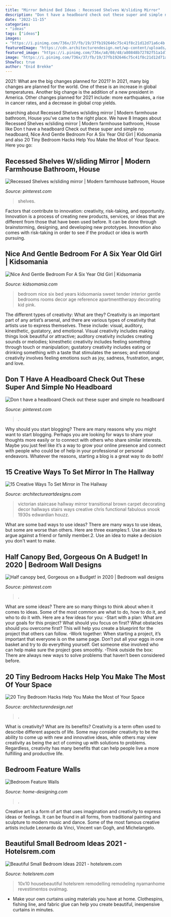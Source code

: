 ```yaml
---
title: "Mirror Behind Bed Ideas : Recessed Shelves W/sliding Mirror"
description: "Don t have a headboard check out these super and simple no headboard"
date: "2022-11-15"
categories:
- "ideas"
tags: ["ideas"]
images:
- "https://i.pinimg.com/736x/37/fb/19/37fb192646c75c41f8c21d12d71a6c4b.jpg"
featuredImage: "https://cdn.architecturendesign.net/wp-content/uploads/2014/09/brilliant-ideas-for-tiny-bedroom-7.jpg"
featured_image: "https://i.pinimg.com/736x/a8/08/48/a80848b72782f51a1d702a13e2cb25e4.jpg"
image: "https://i.pinimg.com/736x/37/fb/19/37fb192646c75c41f8c21d12d71a6c4b.jpg"
ShowToc: true
author: "Enid Brekke"
---
```



2021: What are the big changes planned for 2021?
In 2021, many big changes are planned for the world. One of these is an increase in global temperatures. Another big change is the addition of a new president in America. Other changes planned for 2021 include: more earthquakes, a rise in cancer rates, and a decrease in global crop yields.

	

		
searching about Recessed Shelves w/sliding mirror | Modern farmhouse bathroom, House you've came to the right place. We have 8 Images about Recessed Shelves w/sliding mirror | Modern farmhouse bathroom, House like Don t have a headboard Check out these super and simple no headboard, Nice And Gentle Bedroom For A Six Year Old Girl | Kidsomania and also 20 Tiny Bedroom Hacks Help You Make the Most of Your Space. Here you go:
		
    
## Recessed Shelves W/sliding Mirror | Modern Farmhouse Bathroom, House

<img loading=lazy src="https://i.pinimg.com/736x/a8/08/48/a80848b72782f51a1d702a13e2cb25e4.jpg" onerror="this.onerror=null;this.src='https://tse1.mm.bing.net/th?id=OIP.67-iQiPVpzbi_eMQkhP2AwHaNK&amp;pid=15.1';" alt="Recessed Shelves w/sliding mirror | Modern farmhouse bathroom, House">

_Source: pinterest.com_

>shelves. 

	

Factors that contribute to innovation: creativity, risk-taking, and opportunity.
Innovation is a process of creating new products, services, or ideas that are different from those that have been used before. It can be done through brainstorming, designing, and developing new prototypes. Innovation also comes with risk-taking in order to see if the product or idea is worth pursuing.

    
## Nice And Gentle Bedroom For A Six Year Old Girl | Kidsomania

<img loading=lazy src="http://www.kidsomania.com/photos/Nice-And-Gentle-Bedroom-For-Six-Year-Old-Girl-5-524x786.jpg" onerror="this.onerror=null;this.src='https://tse4.mm.bing.net/th?id=OIP.s4pZmD4VEPoWXpRxQHKTFgHaLH&amp;pid=15.1';" alt="Nice And Gentle Bedroom For A Six Year Old Girl | Kidsomania">

_Source: kidsomania.com_

>bedroom nice six bed years kidsomania sweet tender interior gentle bedrooms rooms decor age reference apartmenttherapy decorating kid pink. 

	

The different types of creativity: What are they?
Creativity is an important part of any artist’s arsenal, and there are various types of creativity that artists use to express themselves. These include: visual, auditory, kinesthetic, gustatory, and emotional. Visual creativity includes making things look beautiful or attractive; auditory creativity includes creating sounds or melodies; kinesthetic creativity includes feeling something through touch or manipulation; gustatory creativity includes eating or drinking something with a taste that stimulates the senses; and emotional creativity involves feeling emotions such as joy, sadness, frustration, anger, and love.

    
## Don T Have A Headboard Check Out These Super And Simple No Headboard

<img loading=lazy src="https://i.pinimg.com/736x/37/fb/19/37fb192646c75c41f8c21d12d71a6c4b.jpg" onerror="this.onerror=null;this.src='https://tse3.mm.bing.net/th?id=OIP.UWVJz74g4E2DX50Dk21flQHaJ-&amp;pid=15.1';" alt="Don t have a headboard Check out these super and simple no headboard">

_Source: pinterest.com_

>. 

	

Why should you start blogging?
There are many reasons why you might want to start blogging. Perhaps you are looking for ways to share your thoughts more easily or to connect with others who share similar interests. Maybe you just feel like it’s a way to grow your online presence and connect with people who could be of help in your professional or personal endeavors. Whatever the reasons, starting a blog is a great way to do both!

    
## 15 Creative Ways To Set Mirror In The Hallway

<img loading=lazy src="https://www.architectureartdesigns.com/wp-content/uploads/2015/01/825.jpg" onerror="this.onerror=null;this.src='https://tse3.mm.bing.net/th?id=OIP.1hRgtDdy3sjMqtLoN2KWhAAAAA&amp;pid=15.1';" alt="15 Creative Ways To Set Mirror in The Hallway">

_Source: architectureartdesigns.com_

>victorian staircase hallway mirror transitional brown carpet decorating decor hallways stairs ways creative chris functional fabulous snook 1930s edwardian houzz. 

	

What are some bad ways to use ideas?
There are many ways to use ideas, but some are worse than others. Here are three examples:1. Use an idea to argue against a friend or family member.2. Use an idea to make a decision you don't want to make.
    
## Half Canopy Bed, Gorgeous On A Budget! In 2020 | Bedroom Wall Designs

<img loading=lazy src="https://i.pinimg.com/736x/16/d6/be/16d6be8ed7ae6a469bc3367e85dcd56d.jpg" onerror="this.onerror=null;this.src='https://tse2.mm.bing.net/th?id=OIP.H7bidCag3D4uPWSdzs6pkgHaJ3&amp;pid=15.1';" alt="Half canopy bed, Gorgeous on a Budget! in 2020 | Bedroom wall designs">

_Source: pinterest.com_

>. 

	

What are some ideas?
There are so many things to think about when it comes to ideas. Some of the most common are what to do, how to do it, and who to do it with. Here are a few ideas for you: 
-Start with a plan: What are your goals for this project? What should you focus on first? What obstacles should you overcome first? This will help you create a blueprint for the project that others can follow. 
-Work together: When starting a project, it’s important that everyone is on the same page. Don’t put all your eggs in one basket and try to do everything yourself. Get someone else involved who can help make sure the project goes smoothly. 
-Think outside the box: There are always new ways to solve problems that haven’t been considered before.

    
## 20 Tiny Bedroom Hacks Help You Make The Most Of Your Space

<img loading=lazy src="https://cdn.architecturendesign.net/wp-content/uploads/2014/09/brilliant-ideas-for-tiny-bedroom-7.jpg" onerror="this.onerror=null;this.src='https://tse3.mm.bing.net/th?id=OIP.AIzMKQJ2pqMDsWZgmhpaZgHaN0&amp;pid=15.1';" alt="20 Tiny Bedroom Hacks Help You Make the Most of Your Space">

_Source: architecturendesign.net_

>. 

	

What is creativity? What are its benefits?
Creativity is a term often used to describe different aspects of life. Some may consider creativity to be the ability to come up with new and innovative ideas, while others may view creativity as being the act of coming up with solutions to problems. Regardless, creativity has many benefits that can help people live a more fulfilling and productive life.

    
## Bedroom Feature Walls

<img loading=lazy src="http://cdn.home-designing.com/wp-content/uploads/2012/03/teal-white-tv-entertainment-unit.jpeg" onerror="this.onerror=null;this.src='https://tse2.mm.bing.net/th?id=OIP.lSA6SCGjBLt__X3axaAJlQHaEm&amp;pid=15.1';" alt="Bedroom Feature Walls">

_Source: home-designing.com_

>. 

	

Creative art is a form of art that uses imagination and creativity to express ideas or feelings. It can be found in all forms, from traditional painting and sculpture to modern music and dance. Some of the most famous creative artists include Leonardo da Vinci, Vincent van Gogh, and Michelangelo.

    
## Beautiful Small Bedroom Ideas 2021 - Hotelsrem.com

<img loading=lazy src="https://hotelsrem.com/wp-content/uploads/2020/07/beautiful-small-bedroom-ideas-unique-25-small-bedroom-design-ideas-how-to-decorate-a-small-bedroom-of-beautiful-small-bedroom-ideas.jpg" onerror="this.onerror=null;this.src='https://tse3.mm.bing.net/th?id=OIP.uHthhECcPBO0EZ6KqaMyLgHaLH&amp;pid=15.1';" alt="Beautiful Small Bedroom Ideas 2021 - hotelsrem.com">

_Source: hotelsrem.com_

>10x10 housebeautiful hotelsrem remodelling remodeling nyamanhome revestimentos ovalmag. 

	

- Make your own curtains using materials you have at home. Clothespins, fishing line, and fabric glue can help you create beautiful, inexpensive curtains in minutes.

